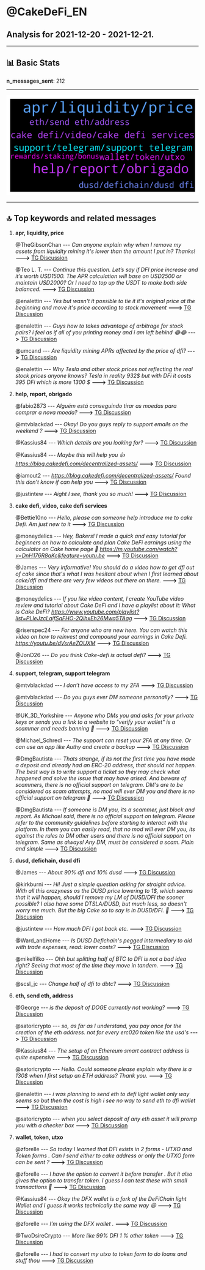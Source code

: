 # **@CakeDeFi_EN**
 ## Analysis for **2021-12-20** - **2021-12-21**.

---

## 📊 **Basic Stats**

**n_messages_sent**: 212

---
![wordcloud](CakeDeFi_EN_1Days_wordcloud.png)

---


## 🔝 **Top keywords and related messages**

1. **apr, liquidity, price**

    @TheGibsonChan --- *Can anyone explain why when I remove my assets from liquidity mining it's lower than the amount I put in? Thanks!* **--->** [TG Discussion](https://t.me/CakeDeFi_EN/155155)

    @Teo L. T. --- *Continue this question. Let’s say if DFI price increase and it’s worth USD1500. The APR calculation will base on USD2500 or maintain USD2000? Or I need to top up the USDT to make both side balanced.* **--->** [TG Discussion](https://t.me/CakeDeFi_EN/155550)

    @enalettin --- *Yes but wasn't it possible to tie it it's original price at the beginning and move it's price according to stock movement* **--->** [TG Discussion](https://t.me/CakeDeFi_EN/155135)

    @enalettin --- *Guys how to takes advantage of arbitrage for stock pairs? i feel as if all of you printing money and i am left behind 😂😂* **--->** [TG Discussion](https://t.me/CakeDeFi_EN/155621)

    @umcand --- *Are liquidity mining APRs affected by the price of dfi?* **--->** [TG Discussion](https://t.me/CakeDeFi_EN/155147)

    @enalettin --- *Why Tesla and other stock prices not reflecting the real stock prices anyone knows? Tesla in reality 932$ but with DFi it costs 395 DFi which is more 1300 $* **--->** [TG Discussion](https://t.me/CakeDeFi_EN/155128)

2. **help, report, obrigado**

    @fabio2873 --- *Alguém está conseguindo tirar as moedas para comprar a nova moeda?* **--->** [TG Discussion](https://t.me/CakeDeFi_EN/155623)

    @mtvblackdad --- *Okay! Do you guys reply to support emails on the weekend ?* **--->** [TG Discussion](https://t.me/CakeDeFi_EN/154978)

    @Kassius84 --- *Which details are you looking for?* **--->** [TG Discussion](https://t.me/CakeDeFi_EN/155477)

    @Kassius84 --- *Maybe this will help you 👍 https://blog.cakedefi.com/decentralized-assets/* **--->** [TG Discussion](https://t.me/CakeDeFi_EN/155631)

    @iamout2 --- *https://blog.cakedefi.com/decentralized-assets/  Found this don’t know if can help you* **--->** [TG Discussion](https://t.me/CakeDeFi_EN/155366)

    @justintew --- *Aight I see, thank you so much!* **--->** [TG Discussion](https://t.me/CakeDeFi_EN/155482)

3. **cake defi, video, cake defi services**

    @Bettie10no --- *Hello, please can someone help introduce me to cake Defi. Am just new to it* **--->** [TG Discussion](https://t.me/CakeDeFi_EN/155044)

    @moneydelics --- *Hey, Bakers! I made a quick and easy tutorial for beginners on how to calculate and plan Cake DeFi earnings using the calculator on Cake home page 💸  https://m.youtube.com/watch?v=DnH176R8aKc&feature=youtu.be* **--->** [TG Discussion](https://t.me/CakeDeFi_EN/155038)

    @James --- *Very informative! You should do a video how to get dfi out of cake since that's what I was hesitant about when I first learned about cake/dfi and there are very few videos out there on there.* **--->** [TG Discussion](https://t.me/CakeDeFi_EN/155054)

    @moneydelics --- *If you like video content, I create YouTube video review and tutorial about Cake DeFi and I have a playlist about it:  What is Cake DeFi?  https://www.youtube.com/playlist?list=PLleJzcLaifSqFHO-2QihxEh26Mwq5TAag* **--->** [TG Discussion](https://t.me/CakeDeFi_EN/155050)

    @riserspec24 --- *For anyone who are new here. You can watch this video on how to reinvest and compound your earnings in Cake Defi.   https://youtu.be/dVsrAeZOUXM* **--->** [TG Discussion](https://t.me/CakeDeFi_EN/155618)

    @JonD26 --- *Do you think Cake-defi is actual defi?* **--->** [TG Discussion](https://t.me/CakeDeFi_EN/155402)

4. **support, telegram, support telegram**

    @mtvblackdad --- *I don’t have access to my 2FA* **--->** [TG Discussion](https://t.me/CakeDeFi_EN/154965)

    @mtvblackdad --- *Do you guys ever DM someone personally?* **--->** [TG Discussion](https://t.me/CakeDeFi_EN/154956)

    @UK_3D_Yorkshire --- *Anyone who DMs you and asks for your private keys or sends you a link to a website to "verify your wallet" is a scammer and needs banning 🙂* **--->** [TG Discussion](https://t.me/CakeDeFi_EN/154959)

    @Michael_Schredl --- *The support can reset your 2FA at any time. Or can use an app like Authy and create a backup* **--->** [TG Discussion](https://t.me/CakeDeFi_EN/155664)

    @DmgBautista --- *Thats strange, if its not the first time you have made a deposit and already had an ERC-20 address, that should not happen. The best way is to write support a ticket so they may check what happened and solve the issue that may have arised. And beware of scammers, there is no official support on telegram. DM's are to be considered as scam attempts, no mod will ever DM you and there is no official support on telegram 🙂* **--->** [TG Discussion](https://t.me/CakeDeFi_EN/155723)

    @DmgBautista --- *If someone is DM you, its a scammer, just block and report. As Michael said, there is no official support on telegram. Please refer to the community guidelines before starting to interact with the platform. In them you can easily read, that no mod will ever DM you, its against the rules to DM other users and there is no official support on telegram. Same as always! Any DM, must be considered a scam. Plain and simple* **--->** [TG Discussion](https://t.me/CakeDeFi_EN/155712)

5. **dusd, defichain, dusd dfi**

    @James --- *About 90% dfi and 10% dusd* **--->** [TG Discussion](https://t.me/CakeDeFi_EN/155035)

    @kirkburni --- *Hi! Just a simple question asking for straight advice. With all this crazyness os the DUSD price lowering to 1$, which seems that it will happen, should I remove my LM of DUSD/DFI the sooner possible? I also have some DTSLA/DUSD, but much less, so doesn't worry me much. But the big Cake so to say is in DUSD/DFI. 🙏* **--->** [TG Discussion](https://t.me/CakeDeFi_EN/154972)

    @justintew --- *How much DFI I got back etc.* **--->** [TG Discussion](https://t.me/CakeDeFi_EN/155479)

    @Ward_andHome --- *Is DUSD Defichain's pegged intermediary to aid with trade expenses, read: lower costs?* **--->** [TG Discussion](https://t.me/CakeDeFi_EN/155390)

    @mikelfilko --- *Ohh but splitting half of BTC to DFI is not a bad idea right? Seeing that most of the time they move in tandem.* **--->** [TG Discussion](https://t.me/CakeDeFi_EN/155387)

    @scsl_jc --- *Change half of dfi to dbtc?* **--->** [TG Discussion](https://t.me/CakeDeFi_EN/155695)

6. **eth, send eth, address**

    @George --- *is the deposit of DOGE currently not working?* **--->** [TG Discussion](https://t.me/CakeDeFi_EN/155068)

    @satoricrypto --- *so, as far as I understand, you pay once for the creation of the eth address. not for every erc020 token like the usd's* **--->** [TG Discussion](https://t.me/CakeDeFi_EN/155442)

    @Kassius84 --- *The setup of an Ethereum smart contract address is quite expensive* **--->** [TG Discussion](https://t.me/CakeDeFi_EN/155437)

    @satoricrypto --- *Hello. Could someone please explain why there is a 130$ when I first setup an ETH address? Thank you.* **--->** [TG Discussion](https://t.me/CakeDeFi_EN/155436)

    @enalettin --- *i was planning to send eth to defi light wallet only way seems so but then the cost is high i see no way to send eth to dfi wallet* **--->** [TG Discussion](https://t.me/CakeDeFi_EN/155098)

    @satoricrypto --- *when you select deposit of any eth asset it will promp you with a checker box* **--->** [TG Discussion](https://t.me/CakeDeFi_EN/155446)

7. **wallet, token, utxo**

    @zforelle --- *So today I learned that DFI exists in 2 forms - UTXO and Token forms . Can I send either to cake address or only the UTXO form can be sent ?* **--->** [TG Discussion](https://t.me/CakeDeFi_EN/155418)

    @zforelle --- *I have the option to convert it before transfer . But it also gives the option to transfer token. I guess I can test these with small transactions 🙌* **--->** [TG Discussion](https://t.me/CakeDeFi_EN/155425)

    @Kassius84 --- *Okay the DFX wallet is a fork of the DeFiChain light Wallet and I guess it works technically the same way 😃* **--->** [TG Discussion](https://t.me/CakeDeFi_EN/155424)

    @zforelle --- *I’m using the DFX wallet .* **--->** [TG Discussion](https://t.me/CakeDeFi_EN/155422)

    @TwoDsireCrypto --- *More like 99% DFI 1 % other token* **--->** [TG Discussion](https://t.me/CakeDeFi_EN/155039)

    @zforelle --- *I had to convert my utxo to token form to do loans and stuff thou* **--->** [TG Discussion](https://t.me/CakeDeFi_EN/155426)


